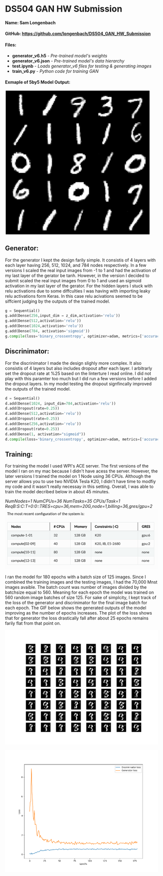# DS504 GAN HW Submission
#### Name: Sam Longenbach
#### GitHub: https://github.com/longenbach/DS504_GAN_HW_Submission
#### Files:
- **generator_v6.h5** - *Pre-trained model's weights*
- **generator_v6.json** - *Pre-trained model's data hierarchy*
- **test.ipynb** - *Loads generator_v6 files for testing & generating images*
- **train_v6.py** - *Python code for training GAN*
#### Exmaple of 5by5 Model Output:
![5by5](img/5by5.png) 

## Generator:
For the generator I kept the design farily simple. It consistis of 4 layers with each layer having 256, 512, 1024, and 784 nodes respectively. In a few versions I scaled the real input images from -1 to 1 and had the activation of my last layer of the gerator be tanh. However, in the version I decided to submit scaled the real input images from 0 to 1 and used an sigmoid activation in my last layer  of the gerator. For the hidden layers I stuck with relu activations due to some diffculties I was having with importing leaky relu activations form Keras. In this case relu acivations seemed to be siffcient judging by the outputs of the trained model. 

```python
g = Sequential()
g.add(Dense(256,input_dim = z_dim,activation='relu'))
g.add(Dense(512,activation='relu'))
g.add(Dense(1024,activation='relu'))
g.add(Dense(784, activation='sigmoid')) 
g.compile(loss='binary_crossentropy', optimizer=adam, metrics=['accuracy'])
```

## Discrinimator:
For the discrinimator I made the design slighly more complex. It also consistis of 4 layers but also includes dropout after each layer. I arbitrarly set the dropout rate at %25 based on the linterture I read online. I did not play with this paramter too much but I did run a few versions before I added the dropout layers. In my model testing the dropout signfincally improved the outputs of the trained model.  

```python
d = Sequential()
d.add(Dense(1024, input_dim=784,activation='relu'))
d.add(Dropout(rate=0.25))
d.add(Dense(512,activation='relu'))
d.add(Dropout(rate=0.25))
d.add(Dense(256,activation='relu'))
d.add(Dropout(rate=0.25))
d.add(Dense(1, activation="sigmoid")) 
d.compile(loss='binary_crossentropy', optimizer=adam, metrics=['accuracy'])
```
## Training:
For training the model I used WPI's ACE server. The first versions of the model I ran on my mac because I didn't have acess the server. However, the later versions I trained the model on 1 Node using 36 CPUs. Although the server allows you to use two NVIDIA Tesla K20, I didn't have time to modfiy my code and it wasn't really necessay in this setting. Overall, I was able to train the model decribed below in about 45 minutes. 

*NumNodes=1 NumCPUs=36 NumTasks=35 CPUs/Task=1 ReqB:S:C:T=0:0:*:*TRES=cpu=36,mem=20G,node=1,billing=36,gres/gpu=2*
![ACE](img/ACE_server.png)

I ran the model for 180 epochs with a batch size of 125 images. Since I combined the training images and the testing images, I had the 70,000 Mnst images avaible. The batch count was number of images divided by the batchsize equal to 560. Meaning for each epoch the model was trained on 560 random image batches of size 125. For sake of simplcity, I kept track of the loss of the generator and discrinimator for the final image batch for each epoch. The GIF below shows the generated outputs of the model improving as the number of epochs increases. The plot of the loss shows that for generator the loss drastically fall after about 25 epochs remains farily flat from that point on.  

![Gen](img/gen.gif) 

![Loss](img/GAN__loss.png) 






